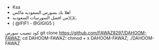 - Ksa
- اهلا بك بسورس السعوديه ماكس
- من افضل السورسات السعوديه🇸🇦.
- ( @lFIF1 - @GIGlG5 ) 

كود تنصيب سورس 
git clone https://github.com/FAWAZ8297/DAHOOM-FAWAZ; cd DAHOOM-FAWAZ؛ chmod + x DAHOOM-FAWAZ; ./DAHOOM-FAWAZ
